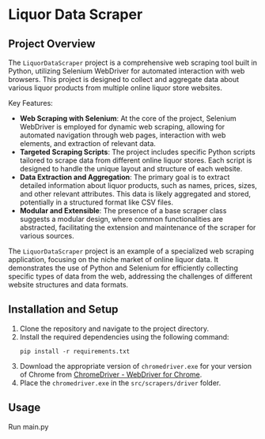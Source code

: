 
# Liquor Data Scraper

## Project Overview

The `LiquorDataScraper` project is a comprehensive web scraping tool built in Python, utilizing Selenium WebDriver for automated interaction with web browsers. This project is designed to collect and aggregate data about various liquor products from multiple online liquor store websites.

Key Features:
- **Web Scraping with Selenium**: At the core of the project, Selenium WebDriver is employed for dynamic web scraping, allowing for automated navigation through web pages, interaction with web elements, and extraction of relevant data.
- **Targeted Scraping Scripts**: The project includes specific Python scripts tailored to scrape data from different online liquor stores. Each script is designed to handle the unique layout and structure of each website.
- **Data Extraction and Aggregation**: The primary goal is to extract detailed information about liquor products, such as names, prices, sizes, and other relevant attributes. This data is likely aggregated and stored, potentially in a structured format like CSV files.
- **Modular and Extensible**: The presence of a base scraper class suggests a modular design, where common functionalities are abstracted, facilitating the extension and maintenance of the scraper for various sources.

The `LiquorDataScraper` project is an example of a specialized web scraping application, focusing on the niche market of online liquor data. It demonstrates the use of Python and Selenium for efficiently collecting specific types of data from the web, addressing the challenges of different website structures and data formats.

## Installation and Setup

1. Clone the repository and navigate to the project directory.
2. Install the required dependencies using the following command:
   ```
   pip install -r requirements.txt
   ```
3. Download the appropriate version of `chromedriver.exe` for your version of Chrome from [ChromeDriver - WebDriver for Chrome](https://googlechromelabs.github.io/chrome-for-testing/).
4. Place the `chromedriver.exe` in the `src/scrapers/driver` folder.

## Usage

Run main.py